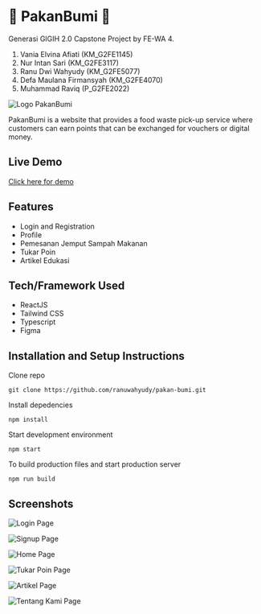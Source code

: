 # 🥗 PakanBumi 🥗

Generasi GIGIH 2.0 Capstone Project by FE-WA 4.

1. Vania Elvina Afiati (KM_G2FE1145)
2. Nur Intan Sari (KM_G2FE3117)
3. Ranu Dwi Wahyudy (KM_G2FE5077)
4. Defa Maulana Firmansyah (KM_G2FE4070)
5. Muhammad Raviq (P_G2FE2022)

![Logo PakanBumi](./docs/logo_pakan_bumi.png)

PakanBumi is a website that provides a food waste pick-up service where customers can earn points that can be exchanged for vouchers or digital money.

## Live Demo

[Click here for demo](https://fe-wa4-pakan-bumi.vercel.app)

## Features

- Login and Registration
- Profile
- Pemesanan Jemput Sampah Makanan
- Tukar Poin
- Artikel Edukasi

## Tech/Framework Used

- ReactJS
- Tailwind CSS
- Typescript
- Figma

## Installation and Setup Instructions

Clone repo

```
git clone https://github.com/ranuwahyudy/pakan-bumi.git
```

Install depedencies

```
npm install
```

Start development environment

```
npm start
```

To build production files and start production server

```
npm run build
```

## Screenshots

![Login Page](./docs/login.png)

![Signup Page](./docs/signup.png)

![Home Page](./docs/home.png)

![Tukar Poin Page](./docs/tukar_poin.png)

![Artikel Page](./docs/artikel.png)

![Tentang Kami Page](./docs/tentang_kami.png)
